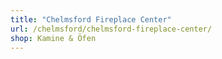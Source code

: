 ```yaml
---
title: "Chelmsford Fireplace Center"
url: /chelmsford/chelmsford-fireplace-center/
shop: Kamine & Öfen
---
```

